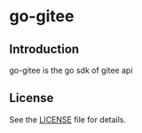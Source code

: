 # go-gitee

## Introduction

go-gitee is the go sdk of gitee api

## License

See the [LICENSE](LICENSE) file for details.

